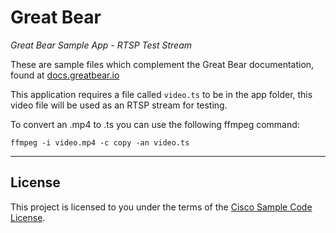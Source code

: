 # Great Bear

*Great Bear Sample App - RTSP Test Stream*

These are sample files which complement the Great Bear documentation, found at [docs.greatbear.io](https://docs.greatbear.io)


This application requires a file called `video.ts` to be in the app folder,
this video file will be used as an RTSP stream for testing. 

To convert an .mp4 to .ts you can use the following ffmpeg command:

`ffmpeg -i video.mp4 -c copy -an video.ts`


---

## License

This project is licensed to you under the terms of the [Cisco Sample
Code License](./LICENSE).
